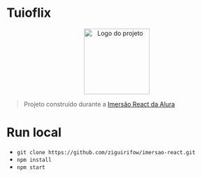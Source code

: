 # Tuioflix

<p align="center">
  <img alt="Logo do projeto" width="150px" src="https://www.alura.com.br/assets/img/imersoes/react/imersao-react-logo.1594044142.svg" />
</p>

> Projeto construído durante a [Imersão React da Alura](https://www.alura.com.br/imersao-react/)

# Run local

- `git clone https://github.com/ziguirifow/imersao-react.git`
- `npm install`
- `npm start`